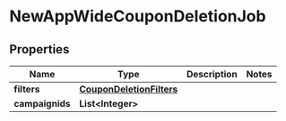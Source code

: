 

# NewAppWideCouponDeletionJob

## Properties

Name | Type | Description | Notes
------------ | ------------- | ------------- | -------------
**filters** | [**CouponDeletionFilters**](CouponDeletionFilters.md) |  | 
**campaignids** | **List&lt;Integer&gt;** |  | 



